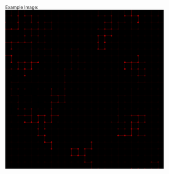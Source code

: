 Example Image:
![Example Frame](https://github.com/Crashnorun/Coding_Sketchbook/blob/master/Processing/Network_01/Images/Frame_198_01%20198.png)
      
